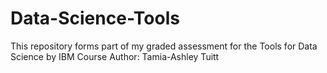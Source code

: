 # Data-Science-Tools
This repository forms part of my graded assessment for the Tools for Data Science by IBM Course
Author: Tamia-Ashley Tuitt
